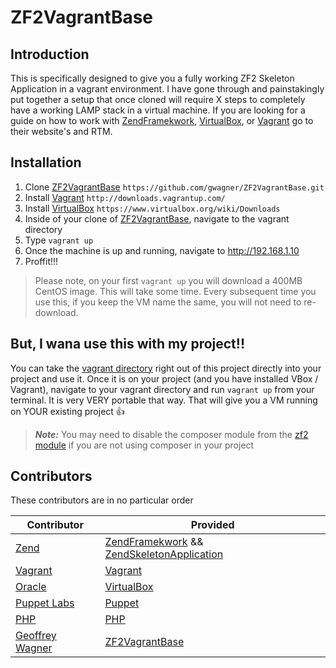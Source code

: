 ZF2VagrantBase
=======================

Introduction
------------

This is specifically designed to give you a fully working ZF2 Skeleton Application in a vagrant environment. I have gone through and painstakingly put together a setup that once cloned will require X steps to completely have a working LAMP stack in a virtual machine. If you are looking for a guide on how to work with [ZendFramekwork](https://github.com/zendframework/zf2), [VirtualBox](https://www.virtualbox.org/), or [Vagrant](http://downloads.vagrantup.com/) go to their website's and RTM.

Installation
------------

1. Clone [ZF2VagrantBase](https://github.com/gwagner/ZF2VagrantBase) `https://github.com/gwagner/ZF2VagrantBase.git`
1. Install [Vagrant](http://downloads.vagrantup.com/) `http://downloads.vagrantup.com/`
1. Install [VirtualBox](https://www.virtualbox.org/wiki/Downloads) `https://www.virtualbox.org/wiki/Downloads`
1. Inside of your clone of [ZF2VagrantBase](https://github.com/gwagner/ZF2VagrantBase), navigate to the vagrant directory
1. Type `vagrant up`
1. Once the machine is up and running, navigate to http://192.168.1.10
1. Proffit!!!

> Please note, on your first `vagrant up` you will download a 400MB CentOS image.  This will take some time.  Every subsequent time you use this, if you keep the VM name the same, you will not need to re-download.

But, I wana use this with my project!!
------------

You can take the [vagrant directory](https://github.com/gwagner/ZF2VagrantBase/tree/master/vagrant) right out of this project directly into your project and use it.  Once it is on your project (and you have installed VBox / Vagrant), navigate to your vagrant directory and run `vagrant up` from your terminal.  It is very VERY portable that way.  That will give you a VM running on YOUR existing project :thumbsup:

> ***Note:*** You may need to disable the composer module from the [zf2 module](https://github.com/gwagner/ZF2VagrantBase/blob/master/vagrant/modules/zf2/manifests/init.pp) if you are not using composer in your project

Contributors
------------
These contributors are in no particular order


| Contributor  | Provided  |
|---------------|----------------|
| [Zend](http://www.zend.com/en/)    |   [ZendFramekwork](https://github.com/zendframework/zf2) && [ZendSkeletonApplication](https://github.com/zendframework/ZendSkeletonApplication)   |
| [Vagrant](http://www.vagrantup.com/)    |   [Vagrant](https://github.com/mitchellh/vagrant)   |
| [Oracle](http://www.oracle.com/index.html) | [VirtualBox](https://www.virtualbox.org/) |
| [Puppet Labs](https://puppetlabs.com/) | [Puppet](http://info.puppetlabs.com/download-pe.html) |
| [PHP](http://php.net/) | [PHP](http://php.net/) |
| [Geoffrey Wagner](https://twitter.com/gwagner85) | [ZF2VagrantBase](https://github.com/gwagner/ZF2VagrantBase) |
